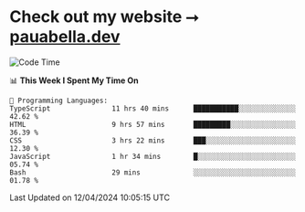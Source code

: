 # Check out my website ⭢ [pauabella.dev](https://pauabella.dev)

<!--START_SECTION:waka-->
![Code Time](http://img.shields.io/badge/Code%20Time-3%2C206%20hrs%202%20mins-blue)

📊 **This Week I Spent My Time On** 

```text
💬 Programming Languages: 
TypeScript               11 hrs 40 mins      ███████████░░░░░░░░░░░░░░   42.62 % 
HTML                     9 hrs 57 mins       █████████░░░░░░░░░░░░░░░░   36.39 % 
CSS                      3 hrs 22 mins       ███░░░░░░░░░░░░░░░░░░░░░░   12.30 % 
JavaScript               1 hr 34 mins        █░░░░░░░░░░░░░░░░░░░░░░░░   05.74 % 
Bash                     29 mins             ░░░░░░░░░░░░░░░░░░░░░░░░░   01.78 % 
```


 Last Updated on 12/04/2024 10:05:15 UTC
<!--END_SECTION:waka-->
